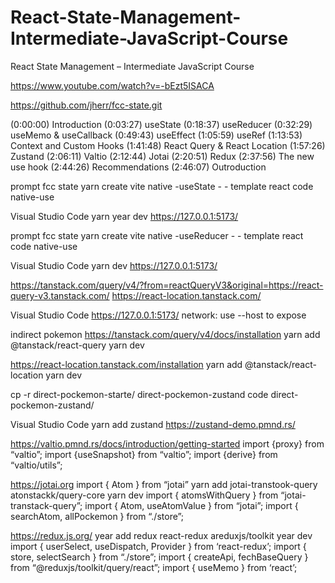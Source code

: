 # React-State-Management-Intermediate-JavaScript-Course

React State Management – Intermediate JavaScript Course


https://www.youtube.com/watch?v=-bEzt5ISACA 

https://github.com/jherr/fcc-state.git

(0:00:00) Introduction
(0:03:27) useState
(0:18:37) useReducer
(0:32:29) useMemo & useCallback
(0:49:43) useEffect
(1:05:59) useRef
(1:13:53) Context and Custom Hooks
(1:41:48) React Query & React Location
(1:57:26) Zustand
(2:06:11) Valtio
(2:12:44) Jotai
(2:20:51) Redux
(2:37:56) The new use hook
(2:44:26) Recommendations
(2:46:07) Outroduction

prompt
fcc state yarn create vite native -useState - - template react 
code native-use

Visual Studio Code
yarn 
year dev
https://127.0.0.1:5173/


prompt
fcc state yarn create vite native -useReducer - - template react 
code native-use

Visual Studio Code 
yarn dev 
https://127.0.0.1:5173/ 


https://tanstack.com/query/v4/?from=reactQueryV3&original=https://react-query-v3.tanstack.com/
https://react-location.tanstack.com/



Visual Studio Code
https://127.0.0.1:5173/ 
network: use --host to expose 

indirect pokemon
https://tanstack.com/query/v4/docs/installation
yarn add @tanstack/react-query
yarn dev 


https://react-location.tanstack.com/installation
yarn add @tanstack/react-location
yarn dev

cp -r direct-pockemon-starte/ direct-pockemon-zustand
code direct-pockemon-zustand/

Visual Studio Code 
yarn add zustand
https://zustand-demo.pmnd.rs/



https://valtio.pmnd.rs/docs/introduction/getting-started
import {proxy} from “valtio”;
import {useSnapshot} from “valtio”;
import {derive} from “valtio/utils”;


https://jotai.org
import { Atom } from “jotai”
yarn add jotai-transtook-query atonstackk/query-core
yarn dev
import { atomsWithQuery } from “jotai-transtack-query”;
import { Atom, useAtomValue } from “jotai”;
import { searchAtom, allPockemon } from “./store”;


https://redux.js.org/
year add redux react-redux areduxjs/toolkit
year dev
import { userSelect, useDispatch, Provider  } from ‘react-redux’;
import { store, selectSearch } from “./store”;
import { createApi, fechBaseQuery } from “@reduxjs/toolkit/query/react”;
import { useMemo } from ‘react’;


